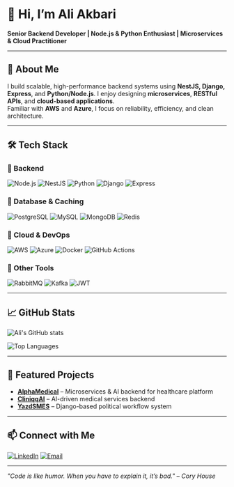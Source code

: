 # 👋 Hi, I’m Ali Akbari

**Senior Backend Developer | Node.js & Python Enthusiast | Microservices & Cloud Practitioner**

---

## 💼 About Me
I build scalable, high-performance backend systems using **NestJS, Django, Express**, and **Python/Node.js**. I enjoy designing **microservices**, **RESTful APIs**, and **cloud-based applications**.  
Familiar with **AWS** and **Azure**, I focus on reliability, efficiency, and clean architecture.

---

## 🛠️ Tech Stack

### 🔹 Backend
![Node.js](https://img.shields.io/badge/Node.js-339933?style=flat&logo=node.js&logoColor=white)
![NestJS](https://img.shields.io/badge/NestJS-E0234E?style=flat&logo=nestjs&logoColor=white)
![Python](https://img.shields.io/badge/Python-3776AB?style=flat&logo=python&logoColor=white)
![Django](https://img.shields.io/badge/Django-092E20?style=flat&logo=django&logoColor=white)
![Express](https://img.shields.io/badge/Express-000000?style=flat&logo=express&logoColor=white)

### 🔹 Database & Caching
![PostgreSQL](https://img.shields.io/badge/PostgreSQL-336791?style=flat&logo=postgresql&logoColor=white)
![MySQL](https://img.shields.io/badge/MySQL-4479A1?style=flat&logo=mysql&logoColor=white)
![MongoDB](https://img.shields.io/badge/MongoDB-47A248?style=flat&logo=mongodb&logoColor=white)
![Redis](https://img.shields.io/badge/Redis-DC382D?style=flat&logo=redis&logoColor=white)

### 🔹 Cloud & DevOps
![AWS](https://img.shields.io/badge/AWS-232F3E?style=flat&logo=amazon-aws&logoColor=white)
![Azure](https://img.shields.io/badge/Azure-0089D6?style=flat&logo=microsoft-azure&logoColor=white)
![Docker](https://img.shields.io/badge/Docker-2496ED?style=flat&logo=docker&logoColor=white)
![GitHub Actions](https://img.shields.io/badge/GitHub%20Actions-2088FF?style=flat&logo=github-actions&logoColor=white)

### 🔹 Other Tools
![RabbitMQ](https://img.shields.io/badge/RabbitMQ-FF6600?style=flat&logo=rabbitmq&logoColor=white)
![Kafka](https://img.shields.io/badge/Kafka-231F20?style=flat&logo=apachekafka&logoColor=white)
![JWT](https://img.shields.io/badge/JWT-000000?style=flat&logo=jsonwebtokens&logoColor=white)

---

## 📈 GitHub Stats
![Ali's GitHub stats](https://github-readme-stats.vercel.app/api?username=alieakbariy&show_icons=true&theme=tokyonight)

![Top Languages](https://github-readme-stats.vercel.app/api/top-langs/?username=alieakbariy&layout=compact&theme=tokyonight)

---

## 📂 Featured Projects
- [**AlphaMedical**](https://alphamedical.ir) – Microservices & AI backend for healthcare platform  
- [**CliniqqAI**](https://cliniqqai.com/fa) – AI-driven medical services backend  
- [**YazdSMES**](https://yazdsmes.ir) – Django-based political workflow system  

---

## 📫 Connect with Me
[![LinkedIn](https://img.shields.io/badge/LinkedIn-0077B5?style=flat&logo=linkedin&logoColor=white)]([https://www.linkedin.com/in/your-linkedin](https://www.linkedin.com/in/ali-akbari-56a0b2226/))  
[![Email](https://img.shields.io/badge/Email-D14836?style=flat&logo=gmail&logoColor=white)](mailto:alieakbariy@gmail.com)

---

*"Code is like humor. When you have to explain it, it’s bad." – Cory House*
